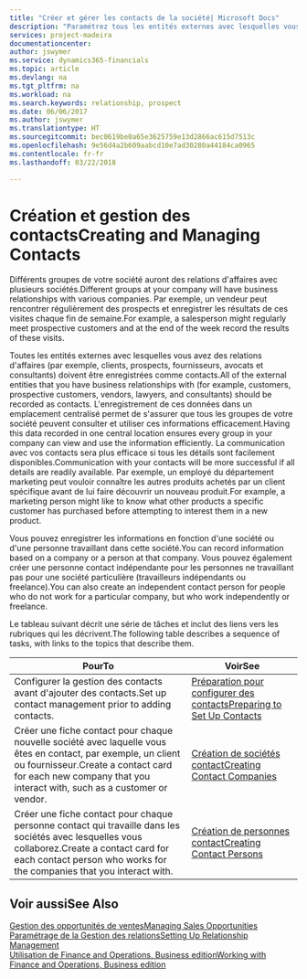 ```yaml
---
title: "Créer et gérer les contacts de la société| Microsoft Docs"
description: "Paramétrez tous les entités externes avec lesquelles vous avez une relation d'affaires (par exemple les prospects, les clients, les fournisseurs, et les consultants) comme contacts."
services: project-madeira
documentationcenter: 
author: jswymer
ms.service: dynamics365-financials
ms.topic: article
ms.devlang: na
ms.tgt_pltfrm: na
ms.workload: na
ms.search.keywords: relationship, prospect
ms.date: 06/06/2017
ms.author: jswymer
ms.translationtype: HT
ms.sourcegitcommit: bec0619be0a65e3625759e13d2866ac615d7513c
ms.openlocfilehash: 9e56d4a2b609aabcd10e7ad30280a44184ca0965
ms.contentlocale: fr-fr
ms.lasthandoff: 03/22/2018

---
```

# <a name="creating-and-managing-contacts"></a><span data-ttu-id="cbecd-103">Création et gestion des contacts</span><span class="sxs-lookup"><span data-stu-id="cbecd-103">Creating and Managing Contacts</span></span>
<span data-ttu-id="cbecd-104">Différents groupes de votre société auront des relations d'affaires avec plusieurs sociétés.</span><span class="sxs-lookup"><span data-stu-id="cbecd-104">Different groups at your company will have business relationships with various companies.</span></span> <span data-ttu-id="cbecd-105">Par exemple, un vendeur peut rencontrer régulièrement des prospects et enregistrer les résultats de ces visites chaque fin de semaine.</span><span class="sxs-lookup"><span data-stu-id="cbecd-105">For example, a salesperson might regularly meet prospective customers and at the end of the week record the results of these visits.</span></span>

<span data-ttu-id="cbecd-106">Toutes les entités externes avec lesquelles vous avez des relations d'affaires (par exemple, clients, prospects, fournisseurs, avocats et consultants) doivent être enregistrées comme contacts.</span><span class="sxs-lookup"><span data-stu-id="cbecd-106">All of the external entities that you have business relationships with (for example, customers, prospective customers, vendors, lawyers, and consultants) should be recorded as contacts.</span></span> <span data-ttu-id="cbecd-107">L'enregistrement de ces données dans un emplacement centralisé permet de s'assurer que tous les groupes de votre société peuvent consulter et utiliser ces informations efficacement.</span><span class="sxs-lookup"><span data-stu-id="cbecd-107">Having this data recorded in one central location ensures every group in your company can view and use the information efficiently.</span></span> <span data-ttu-id="cbecd-108">La communication avec vos contacts sera plus efficace si tous les détails sont facilement disponibles.</span><span class="sxs-lookup"><span data-stu-id="cbecd-108">Communication with your contacts will be more successful if all details are readily available.</span></span> <span data-ttu-id="cbecd-109">Par exemple, un employé du département marketing peut vouloir connaître les autres produits achetés par un client spécifique avant de lui faire découvrir un nouveau produit.</span><span class="sxs-lookup"><span data-stu-id="cbecd-109">For example, a marketing person might like to know what other products a specific customer has purchased before attempting to interest them in a new product.</span></span>

<span data-ttu-id="cbecd-110">Vous pouvez enregistrer les informations en fonction d'une société ou d'une personne travaillant dans cette société.</span><span class="sxs-lookup"><span data-stu-id="cbecd-110">You can record information based on a company or a person at that company.</span></span> <span data-ttu-id="cbecd-111">Vous pouvez également créer une personne contact indépendante pour les personnes ne travaillant pas pour une société particulière (travailleurs indépendants ou freelance).</span><span class="sxs-lookup"><span data-stu-id="cbecd-111">You can also create an independent contact person for people who do not work for a particular company, but who work independently or freelance.</span></span>

<span data-ttu-id="cbecd-112">Le tableau suivant décrit une série de tâches et inclut des liens vers les rubriques qui les décrivent.</span><span class="sxs-lookup"><span data-stu-id="cbecd-112">The following table describes a sequence of tasks, with links to the topics that describe them.</span></span>

| <span data-ttu-id="cbecd-113">Pour</span><span class="sxs-lookup"><span data-stu-id="cbecd-113">To</span></span> | <span data-ttu-id="cbecd-114">Voir</span><span class="sxs-lookup"><span data-stu-id="cbecd-114">See</span></span> |
| --- | --- |
| <span data-ttu-id="cbecd-115">Configurer la gestion des contacts avant d'ajouter des contacts.</span><span class="sxs-lookup"><span data-stu-id="cbecd-115">Set up contact management prior to adding contacts.</span></span> |[<span data-ttu-id="cbecd-116">Préparation pour configurer des contacts</span><span class="sxs-lookup"><span data-stu-id="cbecd-116">Preparing to Set Up Contacts</span></span>](marketing-setup-contacts.md) |
| <span data-ttu-id="cbecd-117">Créer une fiche contact pour chaque nouvelle société avec laquelle vous êtes en contact, par exemple, un client ou fournisseur.</span><span class="sxs-lookup"><span data-stu-id="cbecd-117">Create a contact card for each new company that you interact with, such as a customer or vendor.</span></span> |[<span data-ttu-id="cbecd-118">Création de sociétés contact</span><span class="sxs-lookup"><span data-stu-id="cbecd-118">Creating Contact Companies</span></span>](marketing-create-contact-companies.md) |
| <span data-ttu-id="cbecd-119">Créer une fiche contact pour chaque personne contact qui travaille dans les sociétés avec lesquelles vous collaborez.</span><span class="sxs-lookup"><span data-stu-id="cbecd-119">Create a contact card for each contact person who works for the companies that you interact with.</span></span> |[<span data-ttu-id="cbecd-120">Création de personnes contact</span><span class="sxs-lookup"><span data-stu-id="cbecd-120">Creating Contact Persons</span></span>](marketing-create-contact-persons.md) |

## <a name="see-also"></a><span data-ttu-id="cbecd-121">Voir aussi</span><span class="sxs-lookup"><span data-stu-id="cbecd-121">See Also</span></span>
[<span data-ttu-id="cbecd-122">Gestion des opportunités de ventes</span><span class="sxs-lookup"><span data-stu-id="cbecd-122">Managing Sales Opportunities</span></span>](marketing-manage-sales-opportunities.md)  
[<span data-ttu-id="cbecd-123">Paramétrage de la Gestion des relations</span><span class="sxs-lookup"><span data-stu-id="cbecd-123">Setting Up Relationship Management</span></span>](marketing-setup-marketing.md)  
[<span data-ttu-id="cbecd-124">Utilisation de Finance and Operations, Business edition</span><span class="sxs-lookup"><span data-stu-id="cbecd-124">Working with Finance and Operations, Business edition</span></span>](ui-work-product.md)  

